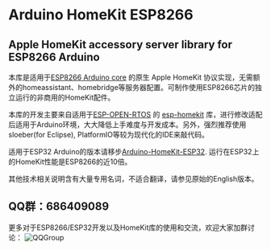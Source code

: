 # Arduino HomeKit ESP8266 


## Apple HomeKit accessory server library for ESP8266 Arduino

本库是适用于[ESP8266 Arduino core](https://github.com/esp8266/Arduino) 的原生 Apple HomeKit 协议实现，无需额外的homeassistant、homebridge等服务器配置。可制作使用ESP8266芯片的独立运行的非商用的HomeKit配件。

本库的开发主要来自适用于[ESP-OPEN-RTOS](https://github.com/SuperHouse/esp-open-rtos) 的 [esp-homekit](https://github.com/maximkulkin/esp-homekit) 库，进行修改适配后适用于Arduino环境，大大降低上手难度与开发成本。另外，强烈推荐使用sloeber(for Eclipse), PlatformIO等较为现代化的IDE来敲代码。

适用于ESP32 Arduino的版本请移步[Arduino-HomeKit-ESP32](https://github.com/Mixiaoxiao/Arduino-HomeKit-ESP32). 运行在ESP32上的HomeKit性能是ESP8266的近10倍。

其他技术相关说明含有大量专用名词，不适合翻译，请参见原始的English版本。


## QQ群：686409089

更多对于ESP8266/ESP32开发以及HomeKit库的使用和交流，欢迎大家加群讨论：
![QQGroup](https://raw.github.com/Mixiaoxiao/Arduino-HomeKit-ESP8266/master/extras/qq_group_qrcode.png) 
